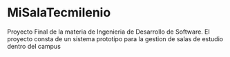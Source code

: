 # MiSalaTecmilenio
Proyecto Final de la materia de Ingenieria de Desarrollo de Software. El proyecto consta de un sistema prototipo para la gestion de salas de estudio dentro del campus
